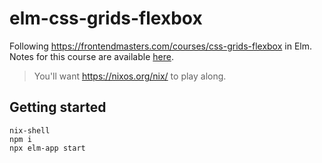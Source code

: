 # elm-css-grids-flexbox

Following https://frontendmasters.com/courses/css-grids-flexbox in Elm. Notes for this course are available [here](https://github.com/jen4web/fem-layout/).

> You'll want https://nixos.org/nix/ to play along.

## Getting started

```
nix-shell
npm i
npx elm-app start
```
